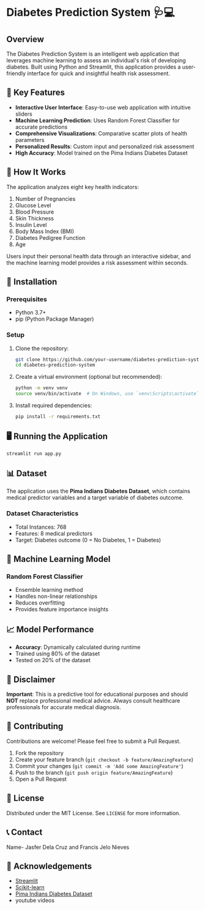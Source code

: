 # Diabetes Prediction System 🩺💻

## Overview

The Diabetes Prediction System is an intelligent web application that leverages machine learning to assess an individual's risk of developing diabetes. Built using Python and Streamlit, this application provides a user-friendly interface for quick and insightful health risk assessment.


## 🌟 Key Features

- **Interactive User Interface**: Easy-to-use web application with intuitive sliders
- **Machine Learning Prediction**: Uses Random Forest Classifier for accurate predictions
- **Comprehensive Visualizations**: Comparative scatter plots of health parameters
- **Personalized Results**: Custom input and personalized risk assessment
- **High Accuracy**: Model trained on the Pima Indians Diabetes Dataset

## 🔬 How It Works

The application analyzes eight key health indicators:
1. Number of Pregnancies
2. Glucose Level
3. Blood Pressure
4. Skin Thickness
5. Insulin Level
6. Body Mass Index (BMI)
7. Diabetes Pedigree Function
8. Age

Users input their personal health data through an interactive sidebar, and the machine learning model provides a risk assessment within seconds.

## 🚀 Installation

### Prerequisites

- Python 3.7+
- pip (Python Package Manager)

### Setup

1. Clone the repository:
   ```bash
   git clone https://github.com/your-username/diabetes-prediction-system.git
   cd diabetes-prediction-system
   ```

2. Create a virtual environment (optional but recommended):
   ```bash
   python -m venv venv
   source venv/bin/activate  # On Windows, use `venv\Scripts\activate`
   ```

3. Install required dependencies:
   ```bash
   pip install -r requirements.txt
   ```

## 🖥️ Running the Application

```bash
streamlit run app.py
```

## 📊 Dataset

The application uses the **Pima Indians Diabetes Dataset**, which contains medical predictor variables and a target variable of diabetes outcome.

### Dataset Characteristics
- Total Instances: 768
- Features: 8 medical predictors
- Target: Diabetes outcome (0 = No Diabetes, 1 = Diabetes)

## 🤖 Machine Learning Model

### Random Forest Classifier
- Ensemble learning method
- Handles non-linear relationships
- Reduces overfitting
- Provides feature importance insights

## 📈 Model Performance

- **Accuracy**: Dynamically calculated during runtime
- Trained using 80% of the dataset
- Tested on 20% of the dataset

## 🚨 Disclaimer

**Important**: This is a predictive tool for educational purposes and should **NOT** replace professional medical advice. Always consult healthcare professionals for accurate medical diagnosis.

## 🤝 Contributing

Contributions are welcome! Please feel free to submit a Pull Request.

1. Fork the repository
2. Create your feature branch (`git checkout -b feature/AmazingFeature`)
3. Commit your changes (`git commit -m 'Add some AmazingFeature'`)
4. Push to the branch (`git push origin feature/AmazingFeature`)
5. Open a Pull Request

## 📜 License

Distributed under the MIT License. See `LICENSE` for more information.

## 📞 Contact

Name- Jasfer Dela Cruz and Francis Jelo Nieves

## 🙏 Acknowledgements

- [Streamlit](https://streamlit.io/)
- [Scikit-learn](https://scikit-learn.org/)
- [Pima Indians Diabetes Dataset](https://www.kaggle.com/uciml/pima-indians-diabetes-database)
- youtube videos
